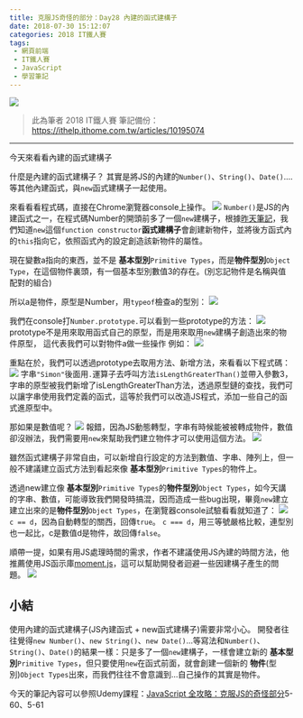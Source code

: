 ```yaml
---
title: 克服JS奇怪的部分：Day28 內建的函式建構子
date: 2018-07-30 15:12:07
categories: 2018 IT鐵人賽
tags:
 - 網頁前端
 - IT鐵人賽
 - JavaScript
 - 學習筆記
---
```

![](https://2.bp.blogspot.com/-DNtPFxlrJWc/W1wavPtR7_I/AAAAAAAAIcI/Lm7-KcFAYUEQEMDtzBcEGd8UG9jh1TqzACLcBGAs/s1600/2018ITMANJS28.png)
<!-- more -->
> 此為筆者 2018 IT鐵人賽 筆記備份：https://ithelp.ithome.com.tw/articles/10195074

---

今天來看看內建的函式建構子

什麼是內建的函式建構子？
其實是將JS的內建的`Number()`、`String()`、`Date()`....等其他內建函式，與`new`函式建構子一起使用。

來看看看程式碼，直接在Chrome瀏覽器console上操作。
![](https://i.imgur.com/jipX1Yk.png)
`Number()`是JS的內建函式之一，在程式碼Number的開頭前多了一個`new`建構子，根據[昨天筆記](https://ithelp.ithome.com.tw/articles/10194795)，我們知道`new`這個`function constructor`**函式建構子**會創建新物件，並將後方函式內的`this`指向它，依照函式內的設定創造該新物件的屬性。

現在變數a指向的東西，並不是 **基本型別**`Primitive Types`，而是**物件型別**`Object Type`，在這個物件裏頭，有一個基本型別數值3的存在。(別忘記物件是名稱與值配對的組合)

所以a是物件，原型是Number，用`typeof`檢查a的型別：
![](https://i.imgur.com/WO6zCm4.png)

我們在console打`Number.prototype.`可以看到一些prototype的方法：
![](https://i.imgur.com/fxyuW5X.png)
prototype不是用來取用函式自己的原型，而是用來取用`new`建構子創造出來的物件原型，
這代表我們可以對物件a做一些操作 例如：
![](https://i.imgur.com/XPCAjlt.png)

重點在於，我們可以透過prototype去取用方法、新增方法，來看看以下程式碼：
![](https://i.imgur.com/KSZZBqB.png)
字串`"Simon"`後面用`.`運算子去呼叫方法`isLengthGreaterThan()`並帶入參數3，字串的原型被我們新增了isLengthGreaterThan方法，透過原型鏈的查找，我們可以讓字串使用我們定義的函式，這等於我們可以改造JS程式，添加一些自己的函式進原型中。

那如果是數值呢？
![](https://i.imgur.com/zM3bYmU.png)
報錯，因為JS動態轉型，字串有時候能被被轉成物件，數值卻沒辦法，我們需要用`new`來幫助我們建立物件才可以使用這個方法。
![](https://i.imgur.com/haFmJ3e.png)

雖然函式建構子非常自由，可以新增自行設定的方法到數值、字串、陣列上，但一般不建議建立函式方法到看起來像 **基本型別**`Primitive Types`的物件上。

透過new建立像 **基本型別**`Primitive Types`的**物件型別**`Object Types`，如今天講的字串、數值，可能導致我們開發時搞混，因而造成一些bug出現，畢竟`new`建立建立出來的是**物件型別**`Object Types`，在瀏覽器console試驗看看就知道了：
![](https://i.imgur.com/9i1mY9x.png)
`c == d`，因為自動轉型的關西，回傳`true`。
`c === d`，用三等號嚴格比較，連型別也一起比，c是數值d是物件，故回傳`false`。

順帶一提，如果有用JS處理時間的需求，作者不建議使用JS內建的時間方法，他推薦使用JS函示庫[moment.js](https://momentjs.com/)，這可以幫助開發者迴避一些因建構子產生的問題。
![](https://i.imgur.com/XfhjKnU.png)
　
　
　
　
## 小結
使用內建的函式建構子(JS內建函式 + new函式建構子)需要非常小心。
開發者往往覺得`new Number()`、`new String()`、`new Date()`...等寫法和`Number()`、`String()`、`Date()`的結果一樣：只是多了一個`new`建構子，一樣會建立新的 **基本型別**`Primitive Types`，但只要使用`new`在函式前面，就會創建一個新的 **物件**(型別)`Object Types`出來，而我們往往不會意識到...自己操作的其實是物件。

今天的筆記內容可以參照Udemy課程：[JavaScript 全攻略：克服JS的奇怪部分](https://www.udemy.com/javascriptjs/)5-60、5-61